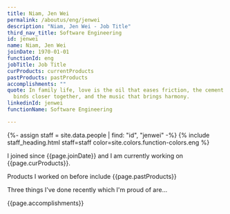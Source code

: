 ```yaml
---
title: Niam, Jen Wei
permalink: /aboutus/eng/jenwei
description: "Niam, Jen Wei - Job Title"
third_nav_title: Software Engineering
id: jenwei
name: Niam, Jen Wei
joinDate: 1970-01-01
functionId: eng
jobTitle: Job Title
curProducts: currentProducts
pastProducts: pastProducts
accomplishments: ""
quote: In family life, love is the oil that eases friction, the cement that
  binds closer together, and the music that brings harmony.
linkedinId: jenwei
functionName: Software Engineering

---
```


{%- assign staff = site.data.people | find: "id", "jenwei" -%}
{% include staff_heading.html staff=staff color=site.colors.function-colors.eng %}

<p>I joined since {{page.joinDate}} and I am currently working on {{page.curProducts}}.</p>

<p>Products I worked on before include {{page.pastProducts}}</p>

<p>Three things I've done recently which I'm proud of are...</p>
{{page.accomplishments}}
